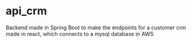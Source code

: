 # api_crm
Backend made in Spring Boot to make the endpoints for a customer crm made in react, which connects to a mysql database in AWS
